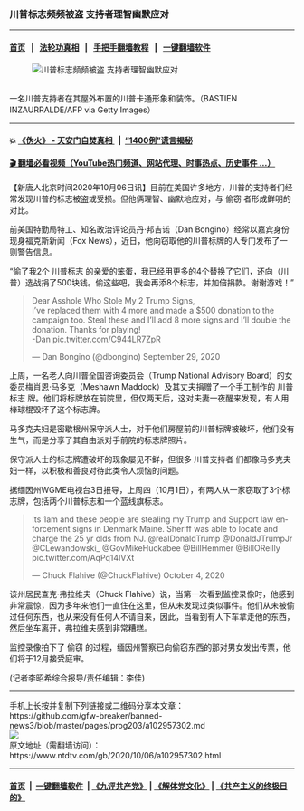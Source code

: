 ### 川普标志频频被盗 支持者理智幽默应对
------------------------

#### [首页](https://github.com/gfw-breaker/banned-news3/blob/master/README.md) &nbsp;&nbsp;|&nbsp;&nbsp; [法轮功真相](https://github.com/begood0513/basic/blob/master/README.md)  &nbsp;&nbsp;|&nbsp;&nbsp; [手把手翻墙教程](https://github.com/gfw-breaker/guides/wiki)  &nbsp;&nbsp;|&nbsp;&nbsp; [一键翻墙软件](https://github.com/gfw-breaker/nogfw/blob/master/README.md)  



<div><div class="featured_image">
 <figure>
  <img alt="川普标志频频被盗 支持者理智幽默应对" src="https://i.ntdtv.com/assets/uploads/2020/10/439-3-800x450.jpg"/>
 </figure><br/>
 <span class="caption">
  一名川普支持者在其屋外布置的川普卡通形象和装饰。（BASTIEN INZAURRALDE/AFP via Getty Images）
 </span>
</div>
</div><hr/>

#### 💥 [《伪火》 - 天安门自焚真相 ](http://158.247.195.190:10000/videos/blog/weihuo.html)&nbsp; |&nbsp; [“1400例”谎言揭秘  ](http://158.247.195.190:10000/videos/blog/jiexi1400.html)

#### [ 🎬  翻墙必看视频（YouTube热门频道、网站代理、时事热点、历史事件 ...）](https://github.com/gfw-breaker/links/blob/master/banned.md)

<div><div class="post_content" itemprop="articleBody">
 <p>
  【新唐人北京时间2020年10月06日讯】目前在美国许多地方，川普的支持者们经常发现川普的标志被盗或受损。但他俩理智、幽默地应对，与
  <ok href="https://www.ntdtv.com/gb/偷窃.htm">
   偷窃
  </ok>
  者形成鲜明的对比。
 </p>
 <p>
  前美国特勤局特工、知名政治评论员丹·邦吉诺（Dan Bongino）经常以嘉宾身份现身福克斯新闻（Fox News），近日，他向窃取他的川普标牌的人专门发布了一则警告信息。
 </p>
 <p>
  “偷了我2个
  <ok href="https://www.ntdtv.com/gb/川普标志.htm">
   川普标志
  </ok>
  的亲爱的笨蛋，我已经用更多的4个替换了它们，还向（川普）选战捐了500块钱。偷这些吧，我会再添8个标志，并加倍捐款。谢谢游戏！”
 </p>
 <blockquote class="twitter-tweet">
  <p dir="ltr" lang="en">
   Dear Asshole Who Stole My 2 Trump Signs,
   <br/>
   I’ve replaced them with 4 more and made a $500 donation to the campaign too. Steal these and I’ll add 8 more signs and I’ll double the donation. Thanks for playing!
   <br/>
   -Dan
   <ok href="https://t.co/C944LR7ZpR">
    pic.twitter.com/C944LR7ZpR
   </ok>
  </p>
  <p>
   — Dan Bongino (@dbongino)
   <ok href="https://twitter.com/dbongino/status/1310983363390570496?ref_src=twsrc%5Etfw">
    September 29, 2020
   </ok>
  </p>
 </blockquote>
 <p>
  <script async="" charset="utf-8" src="https://platform.twitter.com/widgets.js">
  </script>
 </p>
 <p>
  <p>
   上周，一名老人向川普全国咨询委员会（Trump National Advisory Board）的女委员梅肖恩·马多克（Meshawn Maddock）及其丈夫捐赠了一个手工制作的
   <ok href="https://www.ntdtv.com/gb/川普标志.htm">
    川普标志
   </ok>
   牌。他们将标牌放在前院里，但仅两天后，这对夫妻一夜醒来发现，有人用棒球棍毁坏了这个标志牌。
  </p>
  <p>
   马多克夫妇是密歇根州保守派人士，对于他们房屋前的川普标牌被破坏，他们没有生气，而是分享了其自由派对手前院的标志牌照片。
  </p>
  <p>
   保守派人士的标志牌遭破坏的现象屡见不鲜，但很多
   <ok href="https://www.ntdtv.com/gb/川普支持者.htm">
    川普支持者
   </ok>
   们都像马多克夫妇一样，以积极和善良对待此类令人烦恼的问题。
  </p>
  <p>
  </p>
  <p>
   <p>
    据缅因州WGME电视台3日报导，上周四（10月1日），有两人从一家窃取了3个标志牌，包括两个川普标志和一个蓝线旗标志。
   </p>
   <blockquote class="twitter-tweet">
    <p dir="ltr" lang="en">
     Its 1am and these people are stealing my Trump and Support law enforcement signs in Denmark Maine. Sheriff was able to locate and charge the 25 yr olds from NJ.
     <ok href="https://twitter.com/realDonaldTrump?ref_src=twsrc%5Etfw">
      @realDonaldTrump
     </ok>
     <ok href="https://twitter.com/DonaldJTrumpJr?ref_src=twsrc%5Etfw">
      @DonaldJTrumpJr
     </ok>
     <ok href="https://twitter.com/CLewandowski_?ref_src=twsrc%5Etfw">
      @CLewandowski_
     </ok>
     <ok href="https://twitter.com/GovMikeHuckabee?ref_src=twsrc%5Etfw">
      @GovMikeHuckabee
     </ok>
     <ok href="https://twitter.com/BillHemmer?ref_src=twsrc%5Etfw">
      @BillHemmer
     </ok>
     <ok href="https://twitter.com/BillOReilly?ref_src=twsrc%5Etfw">
      @BillOReilly
     </ok>
     <ok href="https://t.co/AqPq14IVXt">
      pic.twitter.com/AqPq14IVXt
     </ok>
    </p>
    <p>
     — Chuck Flahive (@ChuckFlahive)
     <ok href="https://twitter.com/ChuckFlahive/status/1312833628196532229?ref_src=twsrc%5Etfw">
      October 4, 2020
     </ok>
    </p>
   </blockquote>
   <p>
    <script async="" charset="utf-8" src="https://platform.twitter.com/widgets.js">
    </script>
   </p>
   <p>
    <p>
     该州居民查克·弗拉维夫（Chuck Flahive）说，当第一次看到监控录像时，他感到非常震惊，因为多年来他们一直住在这里，但从未发现过类似事件。他们从未被偷过任何东西，也从来没有任何人不请自来，因此，当看到有人下车拿走他的东西，然后坐车离开，弗拉维夫感到非常糟糕。
    </p>
    <p>
     监控录像拍下了
     <ok href="https://www.ntdtv.com/gb/偷窃.htm">
      偷窃
     </ok>
     的过程，缅因州警察已向偷窃东西的那对男女发出传票，他们将于12月接受庭审。
    </p>
    <p>
     (记者李昭希综合报导/责任编辑：李佳)
    </p>
    <div class="single_ad">
    </div>
   </p>
  </p>
 </p>
</div>
</div>
<hr/>
手机上长按并复制下列链接或二维码分享本文章：<br/>
https://github.com/gfw-breaker/banned-news3/blob/master/pages/prog203/a102957302.md <br/>
<a href='https://github.com/gfw-breaker/banned-news3/blob/master/pages/prog203/a102957302.md'><img src='https://github.com/gfw-breaker/banned-news3/blob/master/pages/prog203/a102957302.md.png'/></a> <br/>
原文地址（需翻墙访问）：https://www.ntdtv.com/gb/2020/10/06/a102957302.html


------------------------
#### [首页](https://github.com/gfw-breaker/banned-news3/blob/master/README.md) &nbsp;|&nbsp; [一键翻墙软件](https://github.com/gfw-breaker/nogfw/blob/master/README.md) &nbsp;| [《九评共产党》](https://github.com/gfw-breaker/9ping.md/blob/master/README.md#九评之一评共产党是什么) | [《解体党文化》](https://github.com/gfw-breaker/jtdwh.md/blob/master/README.md) | [《共产主义的终极目的》](https://github.com/gfw-breaker/gczydzjmd.md/blob/master/README.md)


<img src='http://gfw-breaker.win/banned-news3/pages/prog203/a102957302.md' width='0px' height='0px'/>